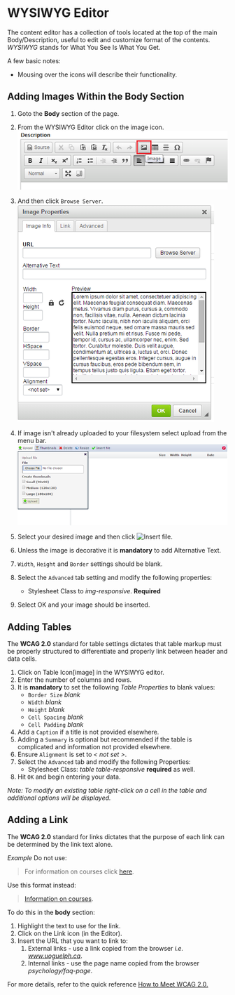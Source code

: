 #  WYSIWYG Editor
The content editor has a collection of tools located at the top of the main Body/Description, useful to edit and customize format of the contents. *WYSIWYG* stands for What You See Is What You Get.

A few basic notes:
* Mousing over the icons will describe their functionality.

## Adding Images Within the Body Section
1. Goto the **Body** section of the page.
2. From the WYSIWYG Editor click on the image icon.
![image](images/imgsel.png)

3. And then click `Browse Server`.
![image](images/imgprop.png)

4. If image isn't already uploaded to your filesystem select upload from the menu bar.
![upload](images/dialogpic.png)

4. Select your desired image and then click ![Insert file]().
5. Unless the image is decorative it is **mandatory** to add Alternative Text.
6. `Width`, `Height` and `Border` settings should be blank.
7. Select the `Advanced` tab setting and modify the following properties:
    * Stylesheet Class to *img-responsive*. **Required**
8. Select OK and your image should be inserted.

## Adding Tables
The **WCAG 2.0** standard for table settings dictates that table markup must be properly structured to differentiate and properly link between header and data cells.
1. Click on Table Icon[image] in the WYSIWYG editor.
2. Enter the number of columns and rows.
3. It is **mandatory** to set the following *Table Properties* to blank values:
    * `Border Size` *blank*
    * `Width` *blank*
    * `Height` *blank*
    * `Cell Spacing` *blank*
    * `Cell Padding` *blank*
4. Add a `Caption` if a title is not provided elsewhere.
5. Adding a `Summary` is optional but recommended if the table is complicated and information not provided elsewhere.
6. Ensure `Alignment` is set to *< not set >*.
7. Select the `Advanced` tab and modify the following Properties:
    * Stylesheet Class: *table table-responsive* **required** as well.
8. Hit `OK` and begin entering your data.

*Note: To modify an existing table right-click on a cell in the table and additional options will be displayed.*

## Adding a Link
The **WCAG 2.0** standard for links dictates that the purpose of each link can be determined by the link text alone.

*Example* Do not use:
>For information on courses click [here](www.google.ca).

Use this format instead:
>[Information on courses](www.google.ca).

To do this in the **body** section:
1. Highlight the text to use for the link.
2. Click on the Link icon (in the Editor).
3. Insert the URL that you want to link to:
    1. External links - use a link copied from the browser *i.e. www.uoguelph.ca*.
    2. Internal links - use the page name copied from the browser *psychology/faq-page*.

For more details, refer to the quick reference [How to Meet WCAG 2.0.](http://www.w3.org/WAI/WCAG20/quickref/)

